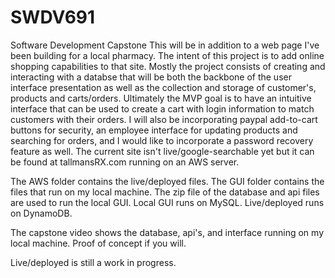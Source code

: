 # SWDV691
Software Development Capstone
This will be in addition to a web page I've been building for a local pharmacy. The intent of this project is to add online shopping capabilities to that site. Mostly the project consists of creating and interacting with a databse that will be both the backbone of the user interface presentation as well as the collection and storage of customer's, products and carts/orders. Ultimately the MVP goal is to have an intuitive interface that can be used to create a cart with login information to match customers with their orders. I will also be incorporating paypal add-to-cart buttons for security, an employee interface for updating products and searching for orders, and I would like to incorporate a password recovery feature as well. The current site isn't live/google-searchable yet but it can be found at tallmansRX.com running on an AWS server.  

The AWS folder contains the live/deployed files. The GUI folder contains the files that run on my local machine. The zip file of the database and api files are used to run the local GUI. Local GUI runs on MySQL. Live/deployed runs on DynamoDB.

The capstone video shows the database, api's, and interface running on my local machine. Proof of concept if you will.

Live/deployed is still a work in progress.
